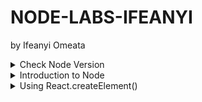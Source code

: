 # NODE-LABS-IFEANYI
by Ifeanyi Omeata

<details>
  <summary>Check Node Version</summary>

  ### Confirm Node Version
  
  ```
  node --version
  ```

</details>

<details>
  <summary>Introduction to Node</summary>

  ### node\myapp\app.js:

  ```js
  const amount = 100;
  
  if (amount < 100) {
    console.log("small number");
  } else {
    console.log("large number");
  }
  
  console.log("hey it's my first node app");
  ```

  ![image](https://github.com/user-attachments/assets/53dab7a3-7c26-42bf-b911-c4065cd9822a)

</details>

<details>
  <summary>Using React.createElement()</summary>

  ### Using React.createElement()

  ```js

  ```

  ![image](https://github.com/user-attachments/assets/13dc2db3-257b-4f9b-a23b-1343a91b604a)


</details>
